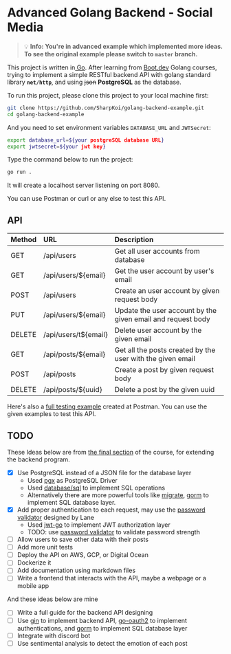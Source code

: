 # Advanced Golang Backend - Social Media

> :bulb: **Info: You're in advanced example which implemented more ideas. To see the original example please switch to `master` branch.**

This project is written in[ Go](https://go.dev/). After learning from [Boot.dev](https://boot.dev/courses/cs-track) Golang courses, trying to implement a simple RESTful backend API with golang standard library **`net/http`**, and using ~~json~~ **PostgreSQL** as the database.

To run this project, please clone this project to your local machine first:

```sh
git clone https://github.com/SharpKoi/golang-backend-example.git
cd golang-backend-example
```

 And you need to set environment variables `DATABASE_URL` and `JWTSecret`:

```sh
export database_url=${your postgreSQL database URL}
export jwtsecret=${your jwt key}
```

Type the command below to run the project:

```sh
go run .
```

It will create a localhost server listening on port 8080.

You can use Postman or curl or any else to test this API.

## API

| Method | URL                  | Description                                                 |
| :----- | :------------------- | :---------------------------------------------------------- |
| GET    | /api/users           | Get all user accounts from database                         |
| GET    | /api/users/${email}  | Get the user account by user's email                        |
| POST   | /api/users           | Create an user account by given request body                |
| PUT    | /api/users/${email}  | Update the user account by the given email and request body |
| DELETE | /api/users/t${email} | Delete user account by the given email                      |
| GET    | /api/posts/${email}  | Get all the posts created by the user with the given email  |
| POST   | /api/posts           | Create a post by given request body                         |
| DELETE | /api/posts/${uuid}   | Delete a post by the given uuid                             |

Here's also a [full testing example](https://www.postman.com/science-architect-49213412/workspace/go-backend-examples/collection/17316452-4ed311e2-369b-46d9-aac2-cd8137b67a97?action=share&creator=17316452) created at Postman. You can use the given examples to test this API.

## TODO

These Ideas below are from [the final section](https://boot.dev/project/709a2e74-eb45-46ea-ac26-4b8e6a3ce3e6/ec5c7007-8ed2-4e17-a9c9-c54007d0e0fb) of the course, for extending the backend program.

- [x] Use PostgreSQL instead of a JSON file for the database layer
  - Used [pgx](https://github.com/jackc/pgx) as PostgreSQL Driver
  - Used [database/sql](https://pkg.go.dev/database/sql) to implement SQL operations
  - Alternatively there are more powerful tools like [migrate](https://github.com/golang-migrate/migrate), [gorm](https://github.com/go-gorm/gorm) to implement SQL database layer.
- [x] Add proper authentication to each request, may use the [password validator](https://github.com/wagslane/go-password-validator) designed by Lane
  - Used [jwt-go](https://github.com/dgrijalva/jwt-go) to implement JWT authorization layer
  - TODO: use [password validator](https://github.com/wagslane/go-password-validator) to validate password strength
- [ ] Allow users to save other data with their posts
- [ ] Add more unit tests
- [ ] Deploy the API on AWS, GCP, or Digital Ocean
- [ ] Dockerize it
- [ ] Add documentation using markdown files
- [ ] Write a frontend that interacts with the API, maybe a webpage or a mobile app

 And these ideas below are mine

- [ ] Write a full guide for the backend API designing
- [ ] Use [gin](https://github.com/gin-gonic/gin) to implement backend API, [go-oauth2](https://github.com/golang/oauth2) to implement authentications, and [gorm](https://github.com/go-gorm/gorm) to implement SQL database layer
- [ ] Integrate with discord bot
- [ ] Use sentimental analysis to detect the emotion of each post
